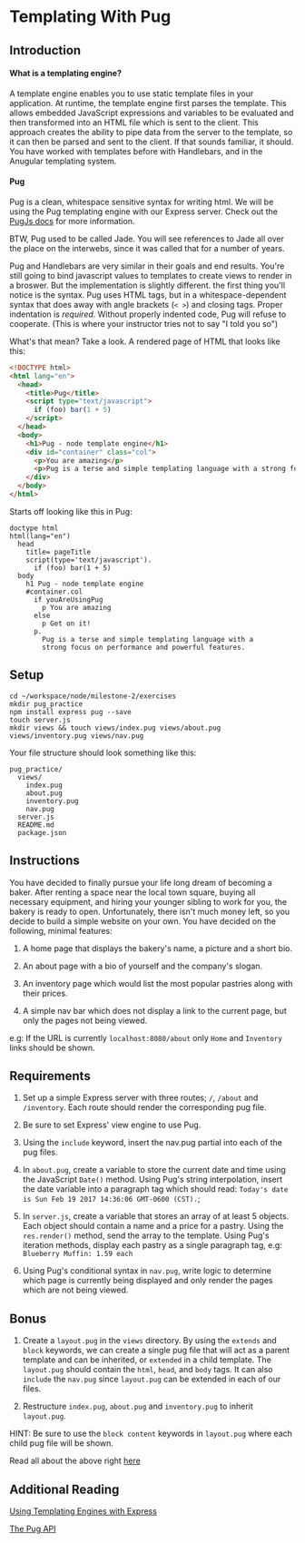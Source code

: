 # Templating With Pug

## Introduction

#### What is a templating engine?

A template engine enables you to use static template files in your application. At runtime, the template engine first parses the template. This allows embedded JavaScript expressions and variables to be evaluated and then transformed into an HTML file which is sent to the client. This approach creates the ability to pipe data from the server to the template, so it can then be parsed and sent to the client. If that sounds familiar, it should. You have worked with templates before with Handlebars, and in the Anugular templating system.

#### Pug

Pug is a clean, whitespace sensitive syntax for writing html. We will be using the Pug templating engine with our Express server. Check out the [PugJs docs](https://pugjs.org/api/getting-started.html) for more information.

BTW, Pug used to be called Jade. You will see references to Jade all over the place on the interwebs, since it was called that for a number of years.

Pug and Handlebars are very similar in their goals and end results. You're still going to bind javascript values to templates to create views to render in a broswer. But the implementation is slightly different. the first thing you'll notice is the syntax. Pug uses HTML tags, but in a whitespace-dependent syntax that does away with angle brackets (`< >`) and closing tags. Proper indentation is _required_. Without properly indented
code, Pug will refuse to cooperate.  (This is where your instructor tries not to say "I told you so")

What's that mean? Take a look. A rendered page of HTML that looks like this:

```html
<!DOCTYPE html>
<html lang="en">
  <head>
    <title>Pug</title>
    <script type="text/javascript">
      if (foo) bar(1 + 5)
    </script>
  </head>
  <body>
    <h1>Pug - node template engine</h1>
    <div id="container" class="col">
      <p>You are amazing</p>
      <p>Pug is a terse and simple templating language with a strong focus on performance and powerful features.</p>
    </div>
  </body>
</html>
```
Starts off looking like this in Pug:
```pug
doctype html
html(lang="en")
  head
    title= pageTitle
    script(type='text/javascript').
      if (foo) bar(1 + 5)
  body
    h1 Pug - node template engine
    #container.col
      if youAreUsingPug
        p You are amazing
      else
        p Get on it!
      p.
        Pug is a terse and simple templating language with a
        strong focus on performance and powerful features.
```

## Setup

```
cd ~/workspace/node/milestone-2/exercises
mkdir pug_practice
npm install express pug --save
touch server.js
mkdir views && touch views/index.pug views/about.pug views/inventory.pug views/nav.pug
```

Your file structure should look something like this:
```
pug_practice/
  views/
    index.pug
    about.pug
    inventory.pug
    nav.pug
  server.js
  README.md
  package.json
```

## Instructions

You have decided to finally pursue your life long dream of becoming a baker. After renting a space near the local town square, buying all necessary equipment, and hiring your younger sibling to work for you, the bakery is ready to open. Unfortunately, there isn't much money left, so you decide to build a simple website on your own. You have decided on the following, minimal features:


1. A home page that displays the bakery's name, a picture and a short bio.

1. An about page with a bio of yourself and the company's slogan.

1. An inventory page which would list the most popular pastries along with their prices.

1. A simple nav bar which does not display a link to the current page, but only the pages not being viewed.

  e.g: If the URL is currently `localhost:8080/about` only `Home` and `Inventory` links should be shown.


## Requirements

1. Set up a simple Express server with three routes; `/`, `/about` and `/inventory`. Each route should render the corresponding pug file.

1. Be sure to set Express' view engine to use Pug.

1. Using the `include` keyword, insert the nav.pug partial into each of the pug files.

1. In `about.pug`, create a variable to store the current date and time using the JavaScript `Date()` method. Using Pug's string interpolation, insert the date variable into a paragraph tag which should read: `Today's date is Sun Feb 19 2017 14:36:06 GMT-0600 (CST).`;

1. In `server.js`, create a variable that stores an array of at least 5 objects. Each object should contain a name and a price for a pastry. Using the `res.render()` method, send the array to the template. Using Pug's iteration methods, display each pastry as a single paragraph tag, e.g: `Blueberry Muffin: 1.59 each`

1. Using Pug's conditional syntax in `nav.pug`, write logic to determine which page is currently being displayed and only render the pages which are not being viewed.


## Bonus

1. Create a `layout.pug` in the `views` directory. By using the `extends` and `block` keywords, we can create a single pug file that will act as a parent template and can be inherited, or `extended` in a child template. The `layout.pug` should contain the `html`, `head`, and `body` tags. It can also `include` the `nav.pug` since `layout.pug` can be extended in each of our files.

1. Restructure `index.pug`, `about.pug` and `inventory.pug` to inherit `layout.pug`.

  HINT: Be sure to use the `block content` keywords in `layout.pug` where each child pug file will be shown.

  Read all about the above right [here](https://pugjs.org/language/inheritance.html)


## Additional Reading
[Using Templating Engines with Express](https://expressjs.com/en/guide/using-template-engines.html)

[The Pug API](pugjs.org/api/reference.html)
